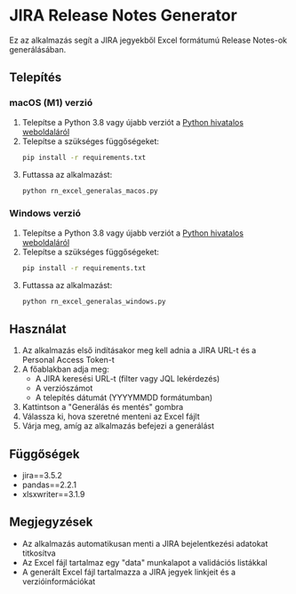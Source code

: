 # JIRA Release Notes Generator

Ez az alkalmazás segít a JIRA jegyekből Excel formátumú Release Notes-ok generálásában.

## Telepítés

### macOS (M1) verzió

1. Telepítse a Python 3.8 vagy újabb verziót a [Python hivatalos weboldaláról](https://www.python.org/downloads/)
2. Telepítse a szükséges függőségeket:
   ```bash
   pip install -r requirements.txt
   ```
3. Futtassa az alkalmazást:
   ```bash
   python rn_excel_generalas_macos.py
   ```

### Windows verzió

1. Telepítse a Python 3.8 vagy újabb verziót a [Python hivatalos weboldaláról](https://www.python.org/downloads/)
2. Telepítse a szükséges függőségeket:
   ```bash
   pip install -r requirements.txt
   ```
3. Futtassa az alkalmazást:
   ```bash
   python rn_excel_generalas_windows.py
   ```

## Használat

1. Az alkalmazás első indításakor meg kell adnia a JIRA URL-t és a Personal Access Token-t
2. A főablakban adja meg:
   - A JIRA keresési URL-t (filter vagy JQL lekérdezés)
   - A verziószámot
   - A telepítés dátumát (YYYYMMDD formátumban)
3. Kattintson a "Generálás és mentés" gombra
4. Válassza ki, hova szeretné menteni az Excel fájlt
5. Várja meg, amíg az alkalmazás befejezi a generálást

## Függőségek

- jira==3.5.2
- pandas==2.2.1
- xlsxwriter==3.1.9

## Megjegyzések

- Az alkalmazás automatikusan menti a JIRA bejelentkezési adatokat titkosítva
- Az Excel fájl tartalmaz egy "data" munkalapot a validációs listákkal
- A generált Excel fájl tartalmazza a JIRA jegyek linkjeit és a verzióinformációkat 